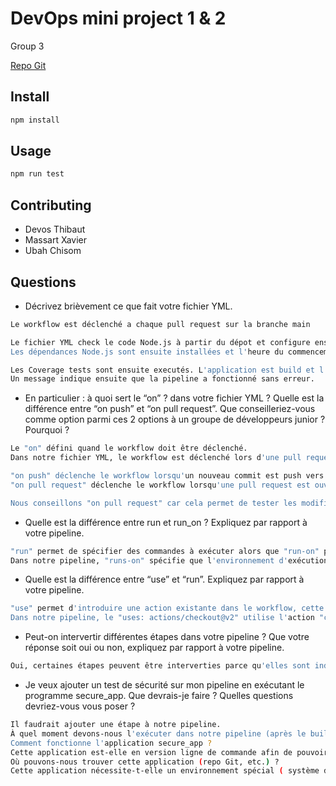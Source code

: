 # DevOps mini project 1 & 2

Group 3


[Repo Git](https://github.com/xavier-massart-vinci/devops-mini-proj-tdd-greetings)

## Install

```bash
npm install
```

## Usage

```bash
npm run test

```

## Contributing

- Devos Thibaut
- Massart Xavier
- Ubah Chisom


## Questions

- Décrivez brièvement ce que fait votre fichier YML.  
```bash
Le workflow est déclenché a chaque pull request sur la branche main

Le fichier YML check le code Node.js à partir du dépot et configure ensuite l'environnement Node.js.
Les dépendances Node.js sont ensuite installées et l'heure du commencement de la pipeline est affichée.

Les Coverage tests sont ensuite executés. L'application est build et l'heure de la fin de la pipelin est affichée.
Un message indique ensuite que la pipeline a fonctionné sans erreur.
```

- En particulier : à quoi sert le “on” ? dans votre fichier YML ?  Quelle est la différence entre “on push” et “on pull request”. Que conseilleriez-vous comme option parmi ces 2 options à un groupe de développeurs junior ? Pourquoi ? 
```bash
Le "on" défini quand le workflow doit être déclenché. 
Dans notre fichier YML, le workflow est déclenché lors d'une pull request. 

"on push" déclenche le workflow lorsqu'un nouveau commit est push vers la branche spécifiée.
"on pull request" déclenche le workflow lorsqu'une pull request est ouverte ou mise à jour.

Nous conseillons "on pull request" car cela permet de tester les modifications avant la fusion. Cela permet donc d'éviter l'intégration de code incrorrect ou non testé sur la branche principale.
```

- Quelle est la différence entre run et run_on ?  Expliquez par rapport à votre pipeline.  
```bash
"run" permet de spécifier des commandes à exécuter alors que "run-on" permet de spécifier l'environnement d'exécution.
Dans notre pipeline, "runs-on" spécifie que l'environnement d'exécution est ubuntu-latest et les "run" définissent les commandes à exécuter dans une des étape du workflow
```

- Quelle est la différence entre “use” et “run”. Expliquez par rapport à votre pipeline. 
```bash
"use" permet d'introduire une action existante dans le workflow, cette action est réutilisable alors que "run" permet de spécifier des commandes à exécuter.
Dans notre pipeline, le "uses: actions/checkout@v2" utilise l'action "checkout" de la version "v2" fournie par le référenciel d'actions github et les "run" définissent les commandes à exécuter dans une des étape du workflow.
```

- Peut-on intervertir différentes étapes dans votre pipeline ? Que votre réponse soit oui ou non, expliquez par rapport à votre pipeline. 
```bash
Oui, certaines étapes peuvent être interverties parce qu'elles sont indépendantes. Ce n'est pas le cas de toutes les étapes. Par exemple l'heure de début ou de fin ne peut pas être intervertie sinon ca fausserais le résultat. Le build non plus ne peut pas être interverti car il dépend du succès des étapes de correction de format et tests.
```

- Je veux ajouter un test de sécurité sur mon pipeline en exécutant le programme secure_app. Que devrais-je faire ?  Quelles questions devriez-vous vous poser ? 
```bash
Il faudrait ajouter une étape à notre pipeline. 
À quel moment devons-nous l'exécuter dans notre pipeline (après le build) ? 
Comment fonctionne l'application secure_app ? 
Cette application est-elle en version ligne de commande afin de pouvoir la lancer dans une pipeline ? 
Où pouvons-nous trouver cette application (repo Git, etc.) ? 
Cette application nécessite-t-elle un environnement spécial ( système d'exploitation, etc. ) ?
```




